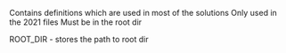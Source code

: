 Contains definitions which are used in most of the solutions
Only used in the 2021 files
Must be in the root dir

ROOT_DIR - stores the path to root dir